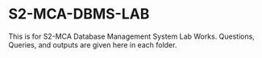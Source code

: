 # S2-MCA-DBMS-LAB
This is for S2-MCA Database Management System Lab Works. Questions, Queries, and outputs are given here in each folder.
